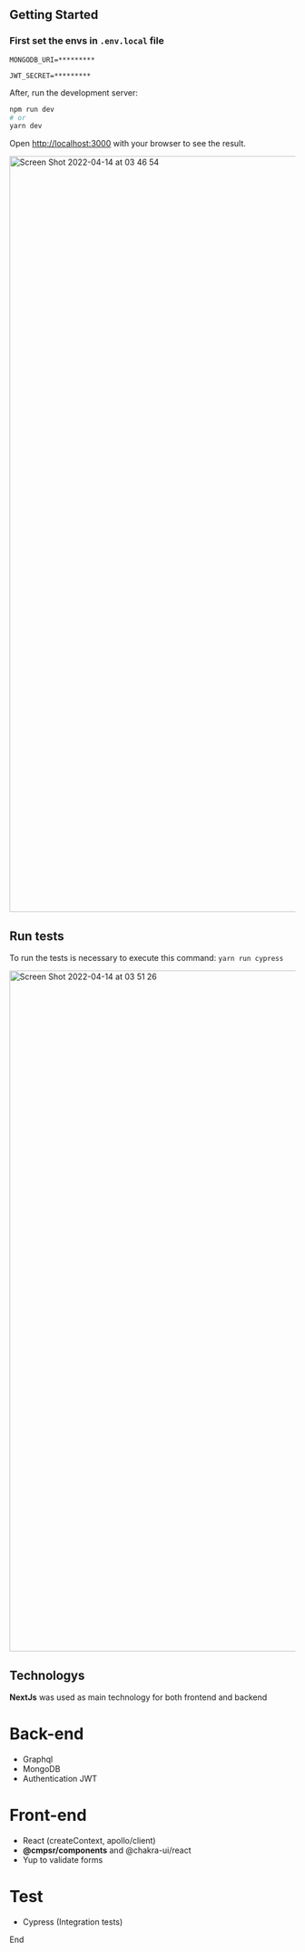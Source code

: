 ## Getting Started

### First set the envs in ```.env.local``` file
```MONGODB_URI=*********```

```JWT_SECRET=*********```

After, run the development server:

```bash
npm run dev
# or
yarn dev
```

Open [http://localhost:3000](http://localhost:3000) with your browser to see the result.

<img width="1329" alt="Screen Shot 2022-04-14 at 03 46 54" src="https://user-images.githubusercontent.com/8001911/163329319-92a3eb96-ba79-4741-b68d-5b1aa0e6c0f7.png">


## Run tests

To run the tests is necessary to execute this command:
```yarn run cypress```

<img width="1197" alt="Screen Shot 2022-04-14 at 03 51 26" src="https://user-images.githubusercontent.com/8001911/163330008-78278633-8fe9-4788-9181-7b707c7f6639.png">


## Technologys
**NextJs** was used as main technology for both frontend and backend

# Back-end
- Graphql
- MongoDB
- Authentication JWT

# Front-end
- React (createContext, apollo/client)
- **@cmpsr/components** and @chakra-ui/react
- Yup to validate forms

# Test
- Cypress (Integration tests)

End
